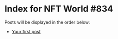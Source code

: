 # Index for NFT World #834
Posts will be displayed in the order below:

- [Your first post](./001-first.md)

